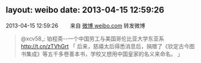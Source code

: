 layout: weibo
date: 2013-04-15 12:59:26
---
<meta name="referrer" content="no-referrer" />

2013-04-15 12:59:26  &nbsp;&nbsp;&nbsp;&nbsp;&nbsp;&nbsp; 来自 <a href="http://weibo.com/" rel="nofollow">微博 weibo.com</a>
转发微博
>  @xcv58_: 铂程斋--一个中国劳工与美国哥伦比亚大学东亚系 http://t.cn/zTVhGrt  「 后来，慈禧太后得悉消息后，捐赠了《钦定古今图书集成》等五千多卷善本书，学校又想用中国皇家的名义来命名。 」 ​​​
